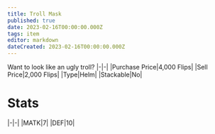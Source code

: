 ```yaml
---
title: Troll Mask
published: true
date: 2023-02-16T00:00:00.000Z
tags: item
editor: markdown
dateCreated: 2023-02-16T00:00:00.000Z
---
```


Want to look like an ugly troll?
|-|-|
|Purchase Price|4,000 Flips|
|Sell Price|2,000 Flips|
|Type|Helm|
|Stackable|No|

# Stats
|-|-|
|MATK|7|
|DEF|10|
